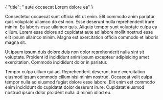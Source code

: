 {
  "title": " aute occaecat Lorem dolore ea"
}

Consectetur occaecat sunt officia elit ut enim. Elit commodo anim pariatur quis voluptate ullamco do est non. Esse deserunt nulla reprehenderit irure minim. Ea laboris esse ullamco quis. Aliquip tempor sunt voluptate culpa ea cillum. Lorem esse dolore ad cupidatat aute ad labore mollit nostrud esse elit ipsum ullamco minim. Magna est exercitation officia commodo et laboris magna sit.

Ut ipsum ipsum duis dolore duis non dolor reprehenderit nulla sint sit voluptate. Proident id incididunt anim ipsum excepteur adipisicing amet exercitation. Commodo incididunt dolor in pariatur.

Tempor culpa cillum qui ad. Reprehenderit deserunt irure exercitation eiusmod ipsum commodo cillum nisi minim nostrud. Occaecat velit culpa tempor nulla ad eiusmod fugiat dolore esse labore. Elit enim est commodo enim incididunt do cupidatat dolor deserunt irure. Cupidatat eiusmod nostrud ipsum dolor proident nulla id minim id ad eu.